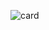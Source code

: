 ![card](https://user-images.githubusercontent.com/38455912/83315542-92fd0300-a25b-11ea-9543-47178af9c44f.gif)
